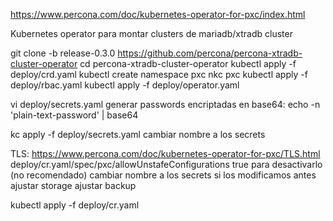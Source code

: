 https://www.percona.com/doc/kubernetes-operator-for-pxc/index.html

Kubernetes operator para montar clusters de mariadb/xtradb cluster


git clone -b release-0.3.0 https://github.com/percona/percona-xtradb-cluster-operator
cd percona-xtradb-cluster-operator
kubectl apply -f deploy/crd.yaml
kubectl create namespace pxc
nkc pxc
kubectl apply -f deploy/rbac.yaml
kubectl apply -f deploy/operator.yaml

vi deploy/secrets.yaml
  generar passwords encriptadas en base64:
  echo -n 'plain-text-password' | base64

kc apply -f deploy/secrets.yaml
  cambiar nombre a los secrets

TLS: https://www.percona.com/doc/kubernetes-operator-for-pxc/TLS.html
deploy/cr.yaml/spec/pxc/allowUnstafeConfigurations true
  para desactivarlo (no recomendado)
  cambiar nombre a los secrets si los modificamos antes
  ajustar storage
  ajustar backup

kubectl apply -f deploy/cr.yaml
